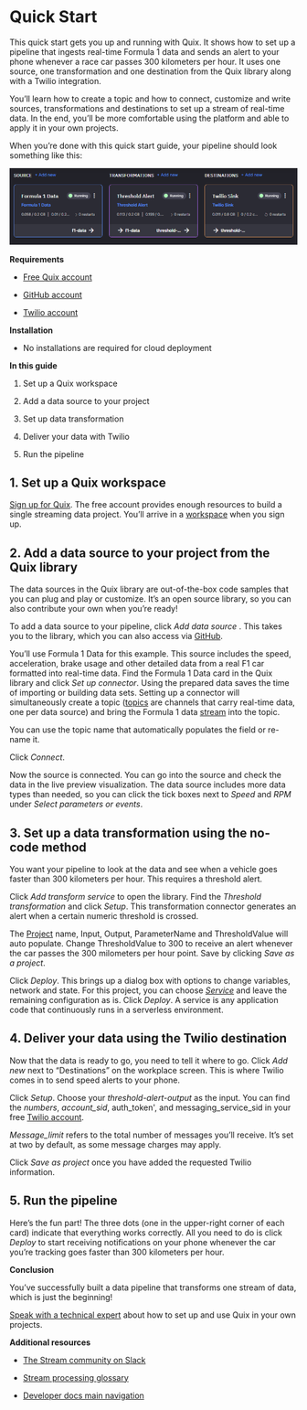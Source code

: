 # Quick Start

This quick start gets you up and running with Quix. It shows how to set
up a pipeline that ingests real-time Formula 1 data and sends an alert
to your phone whenever a race car passes 300 kilometers per hour. It
uses one source, one transformation and one destination from the Quix
library along with a Twilio integration.

You’ll learn how to create a topic and how to connect, customize and
write sources, transformations and destinations to set up a stream of
real-time data. In the end, you’ll be more comfortable using the
platform and able to apply it in your own projects.

When you’re done with this quick start guide, your pipeline should look
something like this:

![tutorials/pipeline.png](../images/tutorials/pipeline.png)

**Requirements**

  - [Free Quix account](https://quix.ai/signup/)

  - [GitHub account](https://github.com/)

  - [Twilio account](https://www.twilio.com/)

**Installation**

  - No installations are required for cloud deployment

**In this guide**

1.  Set up a Quix workspace

2.  Add a data source to your project

3.  Set up data transformation

4.  Deliver your data with Twilio

5.  Run the pipeline

## 1\. Set up a Quix workspace

[Sign up for Quix](https://quix.ai/). The free account provides enough
resources to build a single streaming data project. You’ll arrive in a
[workspace](../definitions.md#_workspace) when you sign up.

## 2\. Add a data source to your project from the Quix library

The data sources in the Quix library are out-of-the-box code samples
that you can plug and play or customize. It’s an open source library, so
you can also contribute your own when you’re ready\!

To add a data source to your pipeline, click *Add data source* . This
takes you to the library, which you can also access via
[GitHub](https://github.com/quixai/quix-library).

You’ll use Formula 1 Data for this example. This source includes the
speed, acceleration, brake usage and other detailed data from a real F1
car formatted into real-time data. Find the Formula 1 Data card in the
Quix library and click *Set up connector*. Using the prepared data saves
the time of importing or building data sets. Setting up a connector will
simultaneously create a topic
([topics](../definitions.md#_topics) are channels that carry
real-time data, one per data source) and bring the Formula 1 data
[stream](../definitions.md#_stream) into the topic.

You can use the topic name that automatically populates the field or
re-name it.

Click *Connect*.

Now the source is connected. You can go into the source and check the
data in the live preview visualization. The data source includes more
data types than needed, so you can click the tick boxes next to *Speed*
and *RPM* under *Select parameters or events*.

## 3\. Set up a data transformation using the no-code method

You want your pipeline to look at the data and see when a vehicle goes
faster than 300 kilometers per hour. This requires a threshold alert.

Click *Add transform service* to open the library. Find the *Threshold
transformation* and click *Setup*. This transformation connector
generates an alert when a certain numeric threshold is crossed.

The [Project](../definitions.md#_project) name, Input, Output,
ParameterName and ThresholdValue will auto populate. Change
ThresholdValue to 300 to receive an alert whenever the car passes the
300 milometers per hour point. Save by clicking *Save as a project*.

Click *Deploy*. This brings up a dialog box with options to change
variables, network and state. For this project, you can choose
*[Service](../definitions.md#_service)* and leave the
remaining configuration as is. Click *Deploy*. A service is any
application code that continuously runs in a serverless environment.

## 4\. Deliver your data using the Twilio destination

Now that the data is ready to go, you need to tell it where to go. Click
*Add new* next to “Destinations” on the workplace screen. This is where
Twilio comes in to send speed alerts to your phone.

Click *Setup*. Choose your *threshold-alert-output* as the input. You
can find the *numbers*, *account\_sid*, auth\_token', and
messaging\_service\_sid in your free [Twilio
account](https://www.twilio.com/).

*Message\_limit* refers to the total number of messages you’ll receive.
It’s set at two by default, as some message charges may apply.

Click *Save as project* once you have added the requested Twilio
information.

## 5\. Run the pipeline

Here’s the fun part\! The three dots (one in the upper-right corner of
each card) indicate that everything works correctly. All you need to do
is click *Deploy* to start receiving notifications on your phone
whenever the car you’re tracking goes faster than 300 kilometers per
hour.

**Conclusion**

You’ve successfully built a data pipeline that transforms one stream of
data, which is just the beginning\!

[Speak with a technical
expert](https://calendly.com/mike-quix/quix-demo?) about how to set up
and use Quix in your own projects.

**Additional resources**

  - [The Stream community on Slack](https://quix.ai/slack-invite)

  - [Stream processing
    glossary](https://quix.ai/stream-processing-glossary/)

  - [Developer docs main navigation](../landing-page.md)
